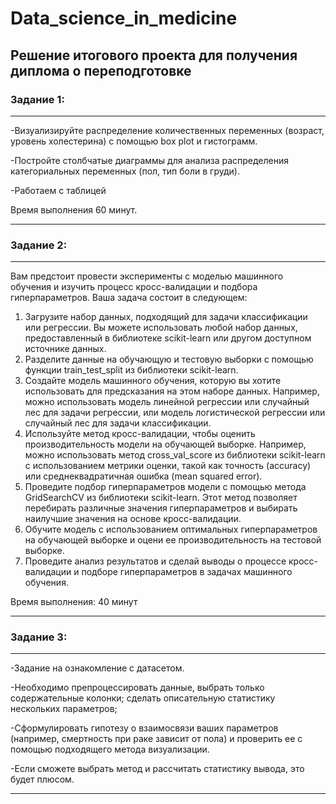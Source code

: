 # Data_science_in_medicine
## Решение итогового проекта для получения диплома о переподготовке
### Задание 1:

***
-Визуализируйте распределение количественных переменных (возраст, уровень холестерина) с помощью box plot и гистограмм.

-Постройте столбчатые диаграммы для анализа распределения категориальных переменных (пол, тип боли в груди).

-Работаем с таблицей

Время выполнения 60 минут.
***

### Задание 2:

***
Вам предстоит провести эксперименты с моделью машинного обучения и изучить процесс кросс-валидации и подбора гиперпараметров. Ваша задача состоит в следующем:
1. Загрузите набор данных, подходящий для задачи классификации или регрессии. Вы можете использовать любой набор данных, предоставленный в библиотеке scikit-learn или другом доступном источнике данных.
2. Разделите данные на обучающую и тестовую выборки с помощью функции train_test_split из библиотеки scikit-learn.
3. Создайте модель машинного обучения, которую вы хотите использовать для предсказания на этом наборе данных. Например, можно использовать модель линейной регрессии или случайный лес для задачи регрессии, или модель логистической регрессии или случайный лес для задачи классификации.
4. Используйте метод кросс-валидации, чтобы оценить производительность модели на обучающей выборке. Например, можно использовать метод cross_val_score из библиотеки scikit-learn с использованием метрики оценки, такой как точность (accuracy) или среднеквадратичная ошибка (mean squared error).
5. Проведите подбор гиперпараметров модели с помощью метода GridSearchCV из библиотеки scikit-learn. Этот метод позволяет перебирать различные значения гиперпараметров и выбирать наилучшие значения на основе кросс-валидации.
6. Обучите модель с использованием оптимальных гиперпараметров на обучающей выборке и оцени ее производительность на тестовой выборке.
7. Проведите анализ результатов и сделай выводы о процессе кросс-валидации и подборе гиперпараметров в задачах машинного обучения.

Время выполнения: 40 минут
***

### Задание 3:

***
-Задание на ознакомление с датасетом.

-Необходимо препроцессировать данные, выбрать только содержательные колонки; сделать описательную статистику нескольких параметров;

-Cформулировать гипотезу о взаимосвязи ваших параметров (например, смертность при раке зависит от пола) и проверить ее с помощью подходящего метода визуализации.

-Если сможете выбрать метод и рассчитать статистику вывода, это будет плюсом.
***

